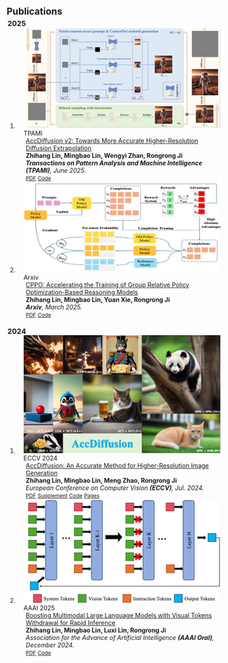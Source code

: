 <h2 id="publications" style="margin: 2px 0px -15px;">Publications</h2>


<h3 id="2025" style="margin: 20px 2px -15px;">2025</h3>

<div class="publications">
<ol class="bibliography">

<li>
<div class="pub-row">
  <div class="col-sm-3 abbr" style="position: relative;padding-right: 15px;padding-left: 15px;">
    <img src="../assets/img/accdiffusionv2.png" class="teaser img-fluid z-depth-1">
    <abbr class="badge">TPAMI</abbr>
  </div>

  <div class="col-sm-9" style="position: relative;padding-right: 15px;padding-left: 20px;">
    <div class="title"><a href="https://arxiv.org/pdf/2412.02099">AccDiffusion v2: Towards More Accurate
Higher-Resolution Diffusion Extrapolation</a></div>
    <div class="author"><strong>Zhihang Lin, Mingbao Lin, Wengyi Zhan, Rongrong Ji</strong></div>
    <div class="periodical"><em><strong>Transactions on Pattern Analysis and Machine Intelligence (TPAMI)</strong>, June 2025.</em></div>
    <div class="links">
      <a href="https://arxiv.org/pdf/2412.02099" class="btn btn-sm z-depth-0" role="button" target="_blank" style="font-size:12px;">PDF</a>
      <a href="https://github.com/lzhxmu/AccDiffusion_v2" class="btn btn-sm z-depth-0" role="button" target="_blank" style="font-size:12px;">Code</a>
    </div>
  </div>
</div>
</li>


<li>
<div class="pub-row">
  <div class="col-sm-3 abbr" style="position: relative;padding-right: 15px;padding-left: 15px;">
    <img src="../assets/img/cppo.png" class="teaser img-fluid z-depth-1">
    <abbr class="badge">Arxiv</abbr>
  </div>

  <div class="col-sm-9" style="position: relative;padding-right: 15px;padding-left: 20px;">
    <div class="title"><a href="https://arxiv.org/pdf/2503.22342">CPPO: Accelerating the Training of Group Relative
Policy Optimization-Based Reasoning Models</a></div>
    <div class="author"><strong>Zhihang Lin, Mingbao Lin, Yuan Xie, Rongrong Ji</strong></div>
    <div class="periodical"><em><strong>Arxiv</strong>, March 2025.</em></div>
    <div class="links">
      <a href="https://arxiv.org/pdf/2503.22342" class="btn btn-sm z-depth-0" role="button" target="_blank" style="font-size:12px;">PDF</a>
      <a href="https://github.com/lzhxmu/CPPO" class="btn btn-sm z-depth-0" role="button" target="_blank" style="font-size:12px;">Code</a>
    </div>
  </div>
</div>
</li>



</ol>
</div>

<h3 id="2024" style="margin: 20px 2px -15px;">2024</h3>

<div class="publications">
<ol class="bibliography">

<li>
<div class="pub-row">
  <div class="col-sm-3 abbr" style="position: relative;padding-right: 15px;padding-left: 15px;">
    <img src="../assets/img/accdiffusion.png" class="teaser img-fluid z-depth-1">
    <abbr class="badge">ECCV 2024</abbr>
  </div>

  <div class="col-sm-9" style="position: relative;padding-right: 15px;padding-left: 20px;">
    <div class="title"><a href="../assets/files/Accdiffusion.pdf">AccDiffusion: An Accurate Method for Higher-Resolution Image Generation</a></div>
    <div class="author"><strong>Zhihang Lin, Mingbao Lin, Meng Zhao, Rongrong Ji</strong></div>
    <div class="periodical"><em>European Conference on Computer Vision <strong>(ECCV)</strong>, Jul. 2024.</em></div>
    <div class="links">
      <a href="../assets/files/Accdiffusion.pdf" class="btn btn-sm z-depth-0" role="button" target="_blank" style="font-size:12px;">PDF</a>
      <a href="../assets/files/Accdiffusion_supplement.pdf" class="btn btn-sm z-depth-0" role="button" target="_blank" style="font-size:12px;">Supplement</a>
      <a href="https://github.com/lzhxmu/AccDiffusion" class="btn btn-sm z-depth-0" role="button" target="_blank" style="font-size:12px;">Code</a>
      <a href="../accdiffusion/accdiffusion.html" class="btn btn-sm z-depth-0" role="button" target="_blank" style="font-size:12px;">Pages</a>
      <!-- <strong><i style="color:#7b5aa6">arXiv.org</i></strong> -->
    </div>
  </div>
</div>
</li>


<li>
<div class="pub-row">
  <div class="col-sm-3 abbr" style="position: relative;padding-right: 15px;padding-left: 15px;">
    <img src="../assets/img/vtw.png" class="teaser img-fluid z-depth-1">
    <abbr class="badge">AAAI 2025</abbr>
  </div>

  <div class="col-sm-9" style="position: relative;padding-right: 15px;padding-left: 20px;">
    <div class="title"><a href="https://arxiv.org/html/2405.05803v1">Boosting Multimodal Large Language Models with Visual Tokens Withdrawal for Rapid Inference</a></div>
    <div class="author"><strong>Zhihang Lin, Mingbao Lin, Luxi Lin, Rongrong Ji</strong></div>
    <div class="periodical"><em>Association for the Advance of Artificial Intelligence <strong>(AAAI Oral)</strong>, December 2024.</em></div>
    <div class="links">
      <a href="https://arxiv.org/html/2405.05803v1" class="btn btn-sm z-depth-0" role="button" target="_blank" style="font-size:12px;">PDF</a>
      <a href="https://github.com/lzhxmu/VTW" class="btn btn-sm z-depth-0" role="button" target="_blank" style="font-size:12px;">Code</a>
      <!-- <a href="https://dblp.uni-trier.de/rec/conf/cvpr/LiuSLSS20.html?view=bibtex" class="btn btn-sm z-depth-0" role="button" target="_blank" style="font-size:12px;">BibTex</a> -->
      <!-- <strong><i style="color:#7b5aa6">arXiv.org</i></strong> -->
    </div>
  </div>
</div>
</li>

</ol>
</div>


  
